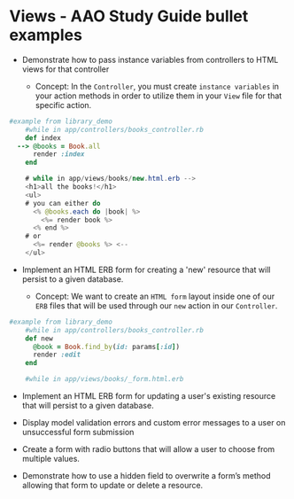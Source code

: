 # Views - AAO Study Guide bullet examples
+ Demonstrate how to pass instance variables from controllers to HTML views for that controller

    - Concept: In the `Controller`, you must create `instance variables` in your action methods in order to utilize them in your `View` file for that specific action.

``` Ruby
#example from library_demo
    #while in app/controllers/books_controller.rb
    def index
  --> @books = Book.all
      render :index
    end
```
``` Java
    # while in app/views/books/new.html.erb -->
    <h1>all the books!</h1>
    <ul>
    # you can either do 
      <% @books.each do |book| %> 
        <%= render book %> 
      <% end %> 
    # or
      <%= render @books %> <--
    </ul>
```

+ Implement an HTML ERB form for creating a 'new' resource that will persist to a given database.

    - Concept: We want to create an `HTML form` layout inside one of our `ERB` files that will be used through our `new` action in our `Controller`.

``` Ruby
#example from library_demo
    #while in app/controllers/books_controller.rb
    def new
      @book = Book.find_by(id: params[:id])
      render :edit
    end
```
```Ruby
    #while in app/views/books/_form.html.erb

```

+ Implement an HTML ERB form for updating a user's existing resource that will persist to a given database.

+ Display model validation errors and custom error messages to a user on unsuccessful form submission

+ Create a form with radio buttons that will allow a user to choose from multiple values.

+ Demonstrate how to use a hidden field to overwrite a form’s method allowing that form to update or delete a resource.


``` Ruby

```
